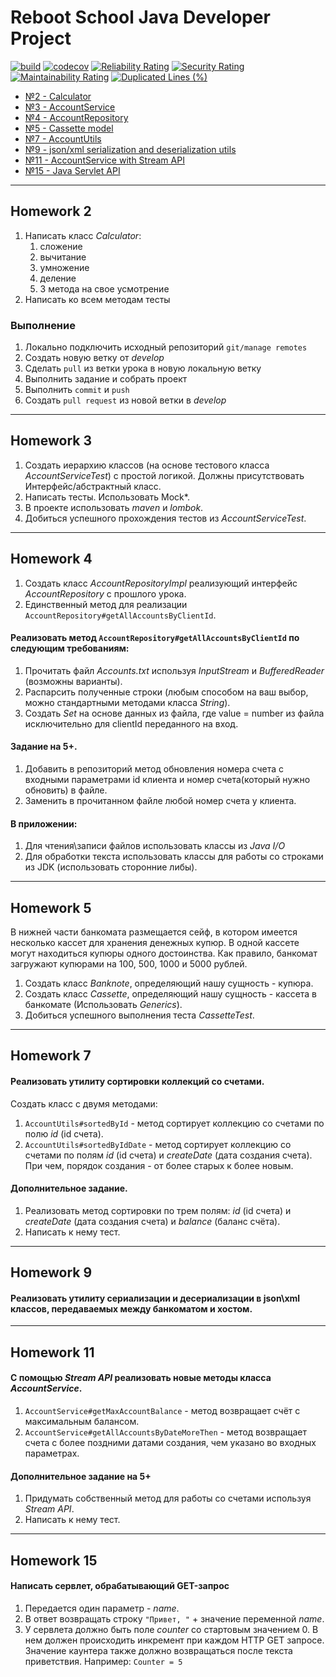 # Reboot School Java Developer Project

[![build](https://img.shields.io/github/workflow/status/AleksMikhailenko/home-work/Java%20CI%20with%20Maven/develop)](https://github.com/AleksMikhailenko/home-work/actions?query=branch%3Adevelop++workflow%3A%22Java+CI+with+Maven%22++)
[![codecov](https://codecov.io/gh/AleksMikhailenko/home-work/branch/master/graph/badge.svg)](https://codecov.io/gh/AleksMikhailenko/home-work)
[![Reliability Rating](https://sonarcloud.io/api/project_badges/measure?project=AleksMikhailenko_home-work&metric=reliability_rating)](https://sonarcloud.io/dashboard?id=AleksMikhailenko_home-work)
[![Security Rating](https://sonarcloud.io/api/project_badges/measure?project=AleksMikhailenko_home-work&metric=security_rating)](https://sonarcloud.io/dashboard?id=AleksMikhailenko_home-work)
[![Maintainability Rating](https://sonarcloud.io/api/project_badges/measure?project=AleksMikhailenko_home-work&metric=sqale_rating)](https://sonarcloud.io/dashboard?id=AleksMikhailenko_home-work)
[![Duplicated Lines (%)](https://sonarcloud.io/api/project_badges/measure?project=AleksMikhailenko_home-work&metric=duplicated_lines_density)](https://sonarcloud.io/dashboard?id=AleksMikhailenko_home-work)

* [№2 - Calculator](#homework-2)
* [№3 - AccountService](#homework-3)
* [№4 - AccountRepository](#homework-4)
* [№5 - Cassette model](#homework-5)
* [№7 - AccountUtils](#homework-7)
* [№9 - json/xml serialization and deserialization utils](#homework-9)
* [№11 - AccountService with Stream API](#homework-11)
* [№15 - Java Servlet API](#homework-15)

---

## Homework 2

1. Написать класс _Calculator_:
    1. сложение
    2. вычитание
    3. умножение
    4. деление
    5. 3 метода на свое усмотрение
2. Написать ко всем методам тесты

### Выполнение

1. Локально подключить исходный репозиторий `git/manage remotes`
2. Создать новую ветку от _develop_
3. Сделать `pull` из ветки урока в новую локальную ветку
4. Выполнить задание и собрать проект
5. Выполнить `commit` и `push`
6. Создать `pull request` из новой ветки в _develop_

---

## Homework 3

1. Создать иерархию классов (на основе тестового класса _AccountServiceTest_) с простой логикой. Должны присутствовать
   Интерфейс/абстрактный класс.
2. Написать тесты. Использовать Mock*.
3. В проекте использовать _maven_ и _lombok_.
4. Добиться успешного прохождения тестов из _AccountServiceTest_.

---

## Homework 4

1. Создать класс _AccountRepositoryImpl_ реализующий интерфейс _AccountRepository_ с прошлого урока.
2. Единственный метод для реализации `AccountRepository#getAllAccountsByClientId`.

#### Реализовать метод `AccountRepository#getAllAccountsByClientId` по следующим требованиям:

1. Прочитать файл _Accounts.txt_ используя _InputStream_ и _BufferedReader_ (возможны варианты).
2. Распарсить полученные строки (любым способом на ваш выбор, можно стандартными методами класса _String_).
3. Создать _Set_ на основе данных из файла, где value = number из файла исключительно для clientId переданного на вход.

#### Задание на 5+.

1. Добавить в репозиторий метод обновления номера счета с входными параметрами id клиента и номер счета(который нужно
   обновить) в файле.
2. Заменить в прочитанном файле любой номер счета у клиента.

#### В приложении:

1. Для чтения\записи файлов использовать классы из _Java I/O_
2. Для обработки текста использовать классы для работы со строками из JDK (использовать сторонние либы).

---

## Homework 5

В нижней части банкомата размещается сейф, в котором имеется несколько кассет для хранения денежных купюр. В одной
кассете могут находиться купюры одного достоинства. Как правило, банкомат загружают купюрами на 100, 500, 1000 и 5000
рублей.

1. Создать класс _Banknote_, определяющий нашу сущность - купюра.
2. Создать класс _Cassette_, определяющий нашу сущность - кассета в банкомате (Использовать _Generics_).
3. Добиться успешного выполнения теста _CassetteTest_.

---

## Homework 7

#### Реализовать утилиту сортировки коллекций со счетами.

Создать класс с двумя методами:

1. `AccountUtils#sortedById` - метод сортирует коллекцию со счетами по полю _id_ (id счета).
2. `AccountUtils#sortedByIdDate` - метод сортирует коллекцию со счетами по полям _id_ (id счета) и _createDate_ (дата
   создания счета). При чем, порядок создания - от более старых к более новым.

#### Дополнительное задание.

1. Реализовать метод сортировки по трем полям: _id_ (id счета) и _createDate_ (дата создания счета) и _balance_ (баланс
   счёта).
2. Написать к нему тест.

---

## Homework 9

#### Реализовать утилиту сериализации и десериализации в json\xml классов, передаваемых между банкоматом и хостом.

---

## Homework 11

#### С помощью _Stream API_ реализовать новые методы класса _AccountService_.

1. `AccountService#getMaxAccountBalance` - метод возвращает счёт с максимальным балансом.
2. `AccountService#getAllAccountsByDateMoreThen` - метод возвращает счета с более поздними датами создания, чем указано
   во входных параметрах.

#### Дополнительное задание на 5+

1. Придумать собственный метод для работы со счетами используя _Stream API_.
2. Написать к нему тест.

---

## Homework 15

#### Написать сервлет, обрабатывающий GET-запрос

1. Передается один параметр - _name_.
2. В ответ возвращать строку `"Привет, "` + значение переменной _name_.
3. У сервлета должно быть поле _counter_ со стартовым значением 0. В нем должен происходить инкремент при каждом HTTP
   GET запросе. Значение каунтера также должно возвращаться после текста приветствия. Например: `Counter = 5`